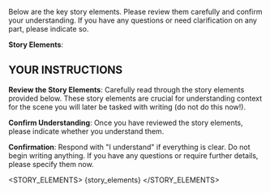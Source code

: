 Below are the key story elements. Please review them carefully and confirm your understanding. If you have any questions or need clarification on any part, please indicate so.

**Story Elements**:

## YOUR INSTRUCTIONS

**Review the Story Elements**: Carefully read through the story elements provided below. These story elements are crucial for understanding context for the scene you will later be tasked with writing (do not do this now!).

**Confirm Understanding**: Once you have reviewed the story elements, please indicate whether you understand them.

**Confirmation**: Respond with "I understand" if everything is clear. Do not begin writing anything.  If you have any questions or require further details, please specify them now.

<STORY_ELEMENTS>
{story_elements}
</STORY_ELEMENTS>